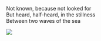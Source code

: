 Not known, because not looked for\
But heard, half-heard, in the stillness\
Between two waves of the sea

![](https://ghproxy.net/https://raw.githubusercontent.com/ryusoh/imagehost/refs/heads/master/images/DSCF5150-4.jpg)
